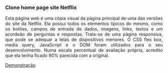 ### Clone home page site Netflix

<p align="justify">
Esta página web é uma cópia visual da página principal de uma das versões do site da Netflix. Ela possui todos os elementos típicos do mesmo, como os botões, campos de entrada de dados, imagens, links, textos e um acordeão de perguntas e respostas. Trata-se de uma página responsiva, que pode se adequar a telas de dispositivos menores. O CSS flex box, media query, JavaScript e o DOM foram utilizados para o seu desenvolvimento. Numa escala percentual de avaliação própria, acredito que ela tenha ficado 90% parecida com a original.
</p>

<a href="https://mayconfranca.github.io/clone-home-page-site-netflix/">Demonstração</a>
